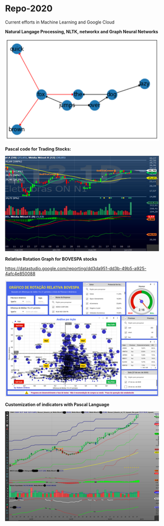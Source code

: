 # Repo-2020
Current efforts in Machine Learning and Google Cloud  
  
<b>Natural Langage Processing, NLTK, networkx and Graph Neural Networks </b>  
  
<img src=https://github.com/RubensZimbres/Repo-2020/blob/master/Natural_Language_Processing/dog.png>  
  
<b>Pascal code for Trading Stocks: </b>  

<img src=https://github.com/RubensZimbres/Repo-2020/blob/master/Pascal/pascal.png>  
  
<b>Relative Rotation Graph for BOVESPA stocks</b>  
  
https://datastudio.google.com/reporting/dd3da951-dd3b-49b5-a925-4afc4e850088  
  
  
<img src=https://github.com/RubensZimbres/Repo-2020/blob/master/BOVESPA_Fibo_MM/rrg.png>  
  
<b>Customization of indicators with Pascal Language</b>  
  
<img src=https://github.com/RubensZimbres/Repo-2020/blob/master/Pascal/csna33_fix.png>
